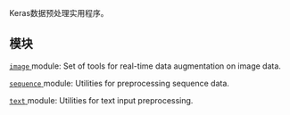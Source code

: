 Keras数据预处理实用程序。

## 模块
[ `image` ](https://tensorflow.google.cn/api_docs/python/tf/compat/v2/keras/preprocessing/image) module: Set of tools for real-time data augmentation on image data.

[ `sequence` ](https://tensorflow.google.cn/api_docs/python/tf/compat/v2/keras/preprocessing/sequence) module: Utilities for preprocessing sequence data.

[ `text` ](https://tensorflow.google.cn/api_docs/python/tf/compat/v2/keras/preprocessing/text) module: Utilities for text input preprocessing.

